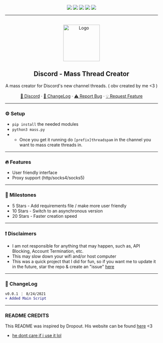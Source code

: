 <div id="top"></div>
<p align="center">
  <img src="https://img.shields.io/github/contributors/imvast/discord-thread-flooder.svg?style=for-the-badge"/>
  <img src="https://img.shields.io/github/forks/imvast/discord-thread-flooder.svg?style=for-the-badge"/>
  <img src="https://img.shields.io/github/stars/imvast/discord-thread-flooder.svg?style=for-the-badge"/>
  <img src="https://img.shields.io/github/issues/imvast/discord-thread-flooder.svg?style=for-the-badge"/>
  <img src="https://img.shields.io/github/license/imvast/discord-thread-flooder.svg?style=for-the-badge"/>
</p>
  
---------------------------------------

<br/>
<div align="center">
  <a href="https://github.com/imvast/discord-thread-flooder">
    <img src="https://cdn.discordapp.com/attachments/901310926165266472/901931105274462228/reddev.png" alt="Logo" width="120" height="120">
  </a>
  
  <h2 align="center">Discord - Mass Thread Creator</h3>

  <p align="center">
    A mass creator for Discord's new channel threads. ( obv created by me <3 )
    <br />
    <br />
    <a href="https://discord.gg">🌌 Discord</a>
    ·
    <a href="https://github.com/imvast/discord-thread-flooder#changelog">📜 ChangeLog</a>
    ·
    <a href="https://github.com/imvast/discord-thread-flooder/issues">⚠️ Report Bug</a>
    ·
    <a href="https://github.com/imvast/discord-thread-flooder/issues">💡 Request Feature</a>
  </p>
</div>

---------------------------------------

### ⚙️ Setup
+ `pip install` the needed modules
+ `python3 mass.py`
+ + Once you get it running do `[prefix]threadspam` in the channel you want to mass create threads in.

---------------------------------------

### 🔥 Features
* User friendly interface
* Proxy support (http/socks4/socks5)

---------------------------------------

### 🚀 Milestones
* 5 Stars - Add requirements file / make more user friendly
* 10 Stars - Switch to an asynchronous version
* 20 Stars - Faster creation speed

---------------------------------------

### ❗ Disclaimers
- I am not responsible for anything that may happen, such as, API Blocking, Account Termination, etc.
- This may slow down your wifi and/or host computer
- This was a quick project that I did for fun, so if you want me to update it in the future, star the repo & create an "issue" [here](https://github.com/imvast/discord-thread-flooder/issues/new/choose)

---------------------------------------

### 📜 ChangeLog

```diff
v0.0.1 ⋮ 8/24/2021
+ Added Main Script
```

---------------------------------------

### README CREDITS
This README was inspired by Dropout. His website can be found [here](https://dropout.black/) <3
- [he dont care if i use it lol](https://cdn.discordapp.com/attachments/901999809404219444/901999816681324634/unknown.png)
